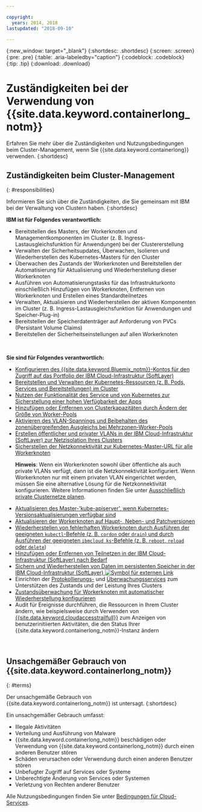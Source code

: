 ```yaml
---

copyright:
  years: 2014, 2018
lastupdated: "2018-09-10"

---
```


{:new_window: target="_blank"}
{:shortdesc: .shortdesc}
{:screen: .screen}
{:pre: .pre}
{:table: .aria-labeledby="caption"}
{:codeblock: .codeblock}
{:tip: .tip}
{:download: .download}



# Zuständigkeiten bei der Verwendung von {{site.data.keyword.containerlong_notm}}
Erfahren Sie mehr über die Zuständigkeiten und Nutzungsbedingungen beim Cluster-Management, wenn Sie {{site.data.keyword.containerlong}} verwenden.
{:shortdesc}

## Zuständigkeiten beim Cluster-Management
{: #responsibilities}

Informieren Sie sich über die Zuständigkeiten, die Sie gemeinsam mit IBM bei der Verwaltung von Clustern haben.
{:shortdesc}

**IBM ist für Folgendes verantwortlich:**

- Bereitstellen des Masters, der Workerknoten und Managementkomponenten im Cluster (z. B. Ingress-Lastausgleichsfunktion für Anwendungen) bei der Clustererstellung
- Verwalten der Sicherheitsupdates, Überwachen, Isolieren und Wiederherstellen des Kubernetes-Masters für den Cluster
- Überwachen des Zustands der Workerknoten und Bereitstellen der Automatisierung für Aktualisierung und Wiederherstellung dieser Workerknoten
- Ausführen von Automatisierungstasks für das Infrastrukturkonto einschließlich Hinzufügen von Workerknoten, Entfernen von Workerknoten und Erstellen eines Standardteilnetzes
- Verwalten, Aktualisieren und Wiederherstellen der aktiven Komponenten im Cluster (z. B. Ingress-Lastausgleichsfunktion für Anwendungen und Speicher-Plug-in)
- Bereitstellen der Speicherdatenträger auf Anforderung von PVCs (Persistant Volume Claims)
- Bereitstellen der Sicherheitseinstellungen auf allen Workerknoten

</br>

**Sie sind für Folgendes verantwortlich:**

- [Konfigurieren des {{site.data.keyword.Bluemix_notm}}-Kontos für den Zugriff auf das Portfolio der IBM Cloud-Infrastruktur (SoftLayer)](cs_troubleshoot_clusters.html#cs_credentials)
- [Bereitstellen und Verwalten der Kubernetes-Ressourcen (z. B. Pods, Services und Bereitstellungen) im Cluster](cs_app.html#app_cli)
- [Nutzen der Funktionalität des Service und von Kubernetes zur Sicherstellung einer hohen Verfügbarkeit der Apps](cs_app.html#highly_available_apps)
- [Hinzufügen oder Entfernen von Clusterkapazitäten durch Ändern der Größe von Worker-Pools](cs_clusters.html#add_workers)
- [Aktivieren des VLAN-Spannings und Beibehalten des zonenübergreifenden Ausgleichs bei Mehrzonen-Worker-Pools](cs_clusters_planning.html#ha_clusters)
- [Erstellen öffentlicher und privater VLANs in der IBM Cloud-Infrastruktur (SoftLayer) zur Netzisolation Ihres Clusters](/docs/infrastructure/vlans/getting-started.html#getting-started-with-vlans)
- [Sicherstellen der Netzkonnektivität zur Kubernetes-Master-URL für alle Workerknoten](cs_firewall.html#firewall) <p>**Hinweis**: Wenn ein Workerknoten sowohl über öffentliche als auch private VLANs verfügt, dann ist die Netzkonnektivität konfiguriert. Wenn Workerknoten nur mit einem privaten VLAN eingerichtet werden, müssen Sie eine alternative Lösung für die Netzkonnektivität konfigurieren. Weitere Informationen finden Sie unter [Ausschließlich private Clusternetze planen](cs_network_cluster.html#private_vlan). </p>
- [Aktualisieren des Master-'kube-apiserver', wenn Kubernetes-Versionsaktualisierungen verfügbar sind](cs_cluster_update.html#master)
- [Aktualisieren der Workerknoten auf Haupt-, Neben- und Patchversionen](cs_cluster_update.html#worker_node)
- [Wiederherstellen von fehlerhaften Workerknoten durch Ausführen der geeigneten `kubectl`-Befehle (z. B. `cordon` oder `drain`) und durch Ausführen der geeigneten `ibmcloud ks`-Befehle (z. B. `reboot`, `reload` oder `delete`](cs_cli_reference.html#cs_worker_reboot))
- [Hinzufügen oder Entfernen von Teilnetzen in der IBM Cloud-Infrastruktur (SoftLayer) nach Bedarf](cs_subnets.html#subnets)
- [Sichern und Wiederherstellen von Daten im persistenten Speicher in der IBM Cloud-Infrastruktur (SoftLayer) ![Symbol für externen Link](../icons/launch-glyph.svg "Symbol für externen Link")](../services/RegistryImages/ibm-backup-restore/index.html)
- Einrichten der [Protokollierungs-](cs_health.html#logging) und [Überwachungsservices](cs_health.html#view_metrics) zum Unterstützen des Zustands und der Leistung Ihres Clusters
- [Zustandsüberwachung für Workerknoten mit automatischer Wiederherstellung konfigurieren](cs_health.html#autorecovery)
- Audit für Ereignisse durchführen, die Ressourcen in Ihrem Cluster ändern, wie beispielsweise durch Verwenden von [{{site.data.keyword.cloudaccesstrailfull}}](cs_at_events.html#at_events) zum Anzeigen von benutzerinitiierten Aktivitäten, die den Status Ihrer {{site.data.keyword.containerlong_notm}}-Instanz ändern

<br />


## Unsachgemäßer Gebrauch von {{site.data.keyword.containerlong_notm}}
{: #terms}

Der unsachgemäße Gebrauch von {{site.data.keyword.containerlong_notm}} ist untersagt.
{:shortdesc}

Ein unsachgemäßer Gebrauch umfasst:

*   Illegale Aktivitäten
*   Verteilung und Ausführung von Malware
*   {{site.data.keyword.containerlong_notm}} beschädigen oder Verwendung von {{site.data.keyword.containerlong_notm}} durch einen anderen Benutzer stören
*   Schäden verursachen oder Verwendung durch einen anderen Benutzer stören
*   Unbefugter Zugriff auf Services oder Systeme
*   Unberechtigte Änderung von Services oder Systemen
*   Verletzung von Rechten anderer Benutzer


Alle Nutzungsbedingungen finden Sie unter [Bedingungen für Cloud-Services](https://console.bluemix.net/docs/overview/terms-of-use/notices.html#terms).
